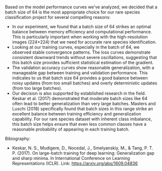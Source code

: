 Based on the model performance curves we've analyzed, we decided that a batch size of 64 is the most appropriate choice for our rare species classification project for several compelling reasons:
- In our experiment, we found that a batch size of 64 strikes an optimal balance between memory efficiency and computational performance. This is particularly important when working with the high-resolution images (224×224) that we need for accurate rare species identification.
- Looking at our training curves, especially in the batch of 64, we observed stable convergence patterns. The loss curves demonstrate consistent downward trends without severe oscillations, suggesting that this batch size provides sufficient statistical estimation of the gradient.
- The validation accuracy curves show reasonable generalization, with a manageable gap between training and validation performance. This indicates to us that batch size 64 provides a good balance between noisy updates (from too small batches) and overly deterministic updates (from too large batches).
- Our decision is also supported by established research in the field. Keskar et al. (2017) demonstrated that moderate batch sizes like 64 often lead to better generalization than very large batches. Masters and Luschi (2018) specifically found that batch sizes in this range strike an excellent balance between training efficiency and generalization capability.
For our rare species dataset with inherent class imbalance, this batch size helps ensure that even less common classes have a reasonable probability of appearing in each training batch.

Bibiography:
- Keskar, N. S., Mudigere, D., Nocedal, J., Smelyanskiy, M., & Tang, P. T. P. (2017). On large-batch training for deep learning: Generalization gap and sharp minima. In International Conference on Learning Representations (ICLR).
Link: https://arxiv.org/abs/1609.04836
